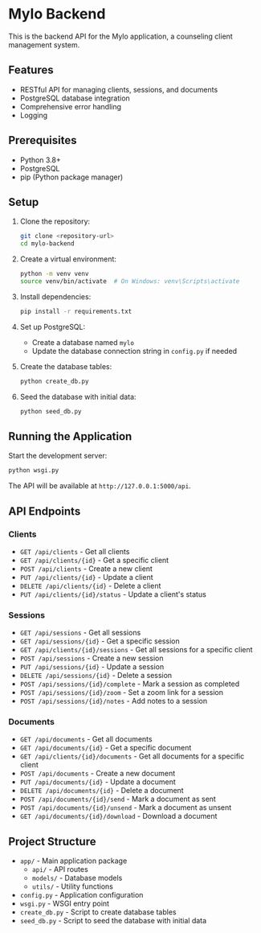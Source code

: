 # Mylo Backend

This is the backend API for the Mylo application, a counseling client management system.

## Features

- RESTful API for managing clients, sessions, and documents
- PostgreSQL database integration
- Comprehensive error handling
- Logging

## Prerequisites

- Python 3.8+
- PostgreSQL
- pip (Python package manager)

## Setup

1. Clone the repository:
   ```bash
   git clone <repository-url>
   cd mylo-backend
   ```

2. Create a virtual environment:
   ```bash
   python -m venv venv
   source venv/bin/activate  # On Windows: venv\Scripts\activate
   ```

3. Install dependencies:
   ```bash
   pip install -r requirements.txt
   ```

4. Set up PostgreSQL:
   - Create a database named `mylo`
   - Update the database connection string in `config.py` if needed

5. Create the database tables:
   ```bash
   python create_db.py
   ```

6. Seed the database with initial data:
   ```bash
   python seed_db.py
   ```

## Running the Application

Start the development server:
```bash
python wsgi.py
```

The API will be available at `http://127.0.0.1:5000/api`.

## API Endpoints

### Clients

- `GET /api/clients` - Get all clients
- `GET /api/clients/{id}` - Get a specific client
- `POST /api/clients` - Create a new client
- `PUT /api/clients/{id}` - Update a client
- `DELETE /api/clients/{id}` - Delete a client
- `PUT /api/clients/{id}/status` - Update a client's status

### Sessions

- `GET /api/sessions` - Get all sessions
- `GET /api/sessions/{id}` - Get a specific session
- `GET /api/clients/{id}/sessions` - Get all sessions for a specific client
- `POST /api/sessions` - Create a new session
- `PUT /api/sessions/{id}` - Update a session
- `DELETE /api/sessions/{id}` - Delete a session
- `POST /api/sessions/{id}/complete` - Mark a session as completed
- `POST /api/sessions/{id}/zoom` - Set a zoom link for a session
- `POST /api/sessions/{id}/notes` - Add notes to a session

### Documents

- `GET /api/documents` - Get all documents
- `GET /api/documents/{id}` - Get a specific document
- `GET /api/clients/{id}/documents` - Get all documents for a specific client
- `POST /api/documents` - Create a new document
- `PUT /api/documents/{id}` - Update a document
- `DELETE /api/documents/{id}` - Delete a document
- `POST /api/documents/{id}/send` - Mark a document as sent
- `POST /api/documents/{id}/unsend` - Mark a document as unsent
- `GET /api/documents/{id}/download` - Download a document

## Project Structure

- `app/` - Main application package
  - `api/` - API routes
  - `models/` - Database models
  - `utils/` - Utility functions
- `config.py` - Application configuration
- `wsgi.py` - WSGI entry point
- `create_db.py` - Script to create database tables
- `seed_db.py` - Script to seed the database with initial data
